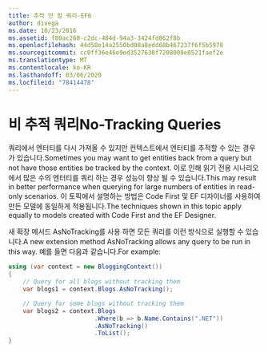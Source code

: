 ```yaml
---
title: 추적 안 함 쿼리-EF6
author: divega
ms.date: 10/23/2016
ms.assetid: f80ac260-c2dc-484d-94a3-3424fd862f8b
ms.openlocfilehash: 44d58e14a2550bd08a8edd68b467237f6f5b5978
ms.sourcegitcommit: cc0ff36e46e9ed3527638f7208000e8521faef2e
ms.translationtype: MT
ms.contentlocale: ko-KR
ms.lasthandoff: 03/06/2020
ms.locfileid: "78414478"
---
```

# <a name="no-tracking-queries"></a><span data-ttu-id="8e20e-102">비 추적 쿼리</span><span class="sxs-lookup"><span data-stu-id="8e20e-102">No-Tracking Queries</span></span>
<span data-ttu-id="8e20e-103">쿼리에서 엔터티를 다시 가져올 수 있지만 컨텍스트에서 엔터티를 추적할 수 있는 경우가 있습니다.</span><span class="sxs-lookup"><span data-stu-id="8e20e-103">Sometimes you may want to get entities back from a query but not have those entities be tracked by the context.</span></span> <span data-ttu-id="8e20e-104">이로 인해 읽기 전용 시나리오에서 많은 수의 엔터티를 쿼리 하는 경우 성능이 향상 될 수 있습니다.</span><span class="sxs-lookup"><span data-stu-id="8e20e-104">This may result in better performance when querying for large numbers of entities in read-only scenarios.</span></span> <span data-ttu-id="8e20e-105">이 토픽에서 설명하는 방법은 Code First 및 EF 디자이너를 사용하여 만든 모델에 동일하게 적용됩니다.</span><span class="sxs-lookup"><span data-stu-id="8e20e-105">The techniques shown in this topic apply equally to models created with Code First and the EF Designer.</span></span>  

<span data-ttu-id="8e20e-106">새 확장 메서드 AsNoTracking를 사용 하면 모든 쿼리를 이런 방식으로 실행할 수 있습니다.</span><span class="sxs-lookup"><span data-stu-id="8e20e-106">A new extension method AsNoTracking allows any query to be run in this way.</span></span> <span data-ttu-id="8e20e-107">예를 들면 다음과 같습니다.</span><span class="sxs-lookup"><span data-stu-id="8e20e-107">For example:</span></span>  

``` csharp
using (var context = new BloggingContext())
{
    // Query for all blogs without tracking them
    var blogs1 = context.Blogs.AsNoTracking();

    // Query for some blogs without tracking them
    var blogs2 = context.Blogs
                        .Where(b => b.Name.Contains(".NET"))
                        .AsNoTracking()
                        .ToList();
}
```  
